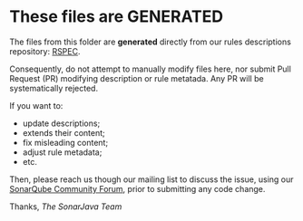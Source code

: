 # These files are GENERATED

The files from this folder are **generated** directly from our rules descriptions repository: [RSPEC](https://jira.sonarsource.com/browse/RSPEC).

Consequently, do not attempt to manually modify files here, nor submit Pull Request (PR) modifying description or rule metatada. Any PR will be systematically rejected.

If you want to:
* update descriptions;
* extends their content;
* fix misleading content;
* adjust rule metadata;
* etc.

Then, please reach us though our mailing list to discuss the issue, using our [SonarQube Community Forum](https://community.sonarsource.com/), prior to submitting any code change.

Thanks,
*The SonarJava Team*
